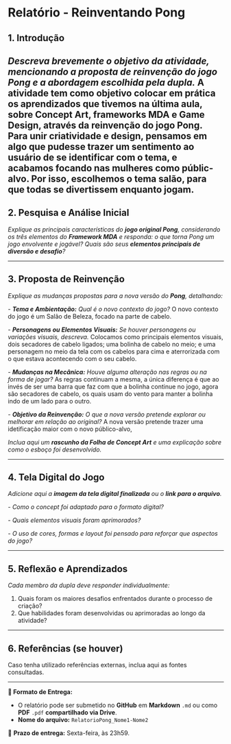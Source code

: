 # Relatório - Reinventando Pong


## 1. Introdução  
*Descreva brevemente o objetivo da atividade, mencionando a proposta de reinvenção do jogo Pong e a abordagem escolhida pela dupla.*
A atividade tem como objetivo colocar em prática os aprendizados que tivemos na última aula, sobre Concept Art, frameworks MDA e Game Design, através da reinvenção do jogo Pong. Para unir criatividade e design, pensamos em algo que pudesse trazer um sentimento ao usuário de se identificar com o tema, e acabamos focando nas mulheres como públic-alvo. Por isso, escolhemos o tema salão, para que todas se divertissem enquanto jogam.
---

## 2. Pesquisa e Análise Inicial  
*Explique as principais características do **jogo original Pong**, considerando os três elementos do **Framework MDA** e responda: o que torna Pong um jogo envolvente e jogável? Quais são seus **elementos principais de diversão e desafio**?*

---

## 3. Proposta de Reinvenção  
*Explique as mudanças propostas para a nova versão do **Pong**, detalhando:*  

*- **Tema e Ambientação:** Qual é o novo contexto do jogo?* O novo contexto do jogo é um Salão de Beleza, focado na parte de cabelo.

*- **Personagens ou Elementos Visuais:** Se houver personagens ou variações visuais, descreva.* Colocamos como principais elementos visuais, dois secadores de cabelo ligados; uma bolinha de cabelo no meio; e uma personagem no meio da tela com os cabelos para cima e aterrorizada com o que estava acontecendo com o seu cabelo.

*- **Mudanças na Mecânica:** Houve alguma alteração nas regras ou na forma de jogar?* As regras continuam a mesma, a única diferença é que ao invés de ser uma barra que faz com que a bolinha continue no jogo, agora são secadores de cabelo, os quais usam do vento para manter a bolinha indo de um lado para o outro.

*- **Objetivo da Reinvenção:** O que a nova versão pretende explorar ou melhorar em relação ao original?* A nova versão pretende trazer uma idetificação maior com o novo público-alvo, 

*Inclua aqui um **rascunho da Folha de Concept Art** e uma explicação sobre como o esboço foi desenvolvido.*

---

## 4. Tela Digital do Jogo  
*Adicione aqui a **imagem da tela digital finalizada** ou o **link para o arquivo**.*  

*- Como o concept foi adaptado para o formato digital?*

*- Quais elementos visuais foram aprimorados?*  

*- O uso de cores, formas e layout foi pensado para reforçar que aspectos do jogo?*  

---

## 5. Reflexão e Aprendizados  
*Cada membro da dupla deve responder individualmente:*  

1. Quais foram os maiores desafios enfrentados durante o processo de criação?
2. Que habilidades foram desenvolvidas ou aprimoradas ao longo da atividade?  

---

## 6. Referências (se houver)  
Caso tenha utilizado referências externas, inclua aqui as fontes consultadas.  

---

**📝 Formato de Entrega:**  
- O relatório pode ser submetido no **GitHub** em **Markdown** `.md` ou como **PDF** `.pdf` **compartilhado via Drive**.  
- **Nome do arquivo:** `RelatorioPong_Nome1-Nome2`  

📌 **Prazo de entrega:** Sexta-feira, às 23h59.

